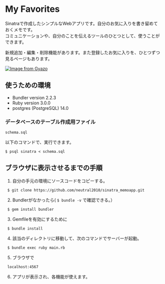 # My Favorites

Sinatraで作成したシンプルなWebアプリです。自分のお気に入りを書き留めておくメモです。<br>
コミュニケーションや、自分のことを伝えるツールのひとつとして、使うことができます。

新規追加・編集・削除機能があります。また登録したお気に入りを、ひとつずつ見るページもあります。

[![Image from Gyazo](https://i.gyazo.com/e1824b07814f7de857e3c404202fb07e.gif)](https://gyazo.com/e1824b07814f7de857e3c404202fb07e)

## 使うための環境

- Bundler version 2.2.3
- Ruby version 3.0.0
- postgres (PostgreSQL) 14.0

### データベースのテーブル作成用ファイル

```
schema.sql
```

以下のコマンドで、実行できます。

```
$ psql sinatra < schema.sql
```

## ブラウザに表示させるまでの手順

1. 自分の手元の環境にソースコードをコピーする。<br>

```  
 $ git clone https://github.com/neutral2010/sinatra_memoapp.git  
```

2. Bundlerがなかったら( `$ bundle -v` で確認できる。）<br>

```  
 $ gem install bundler
```

3. Gemfileを有効にするために

```
 $ bundle install 
```

4. 該当のディレクトリに移動して、次のコマンドでサーバーが起動。

```
 $ bundle exec ruby main.rb 
```

5. ブラウザで

```
 localhost:4567 
```

6. アプリが表示され、各機能が使えます。
